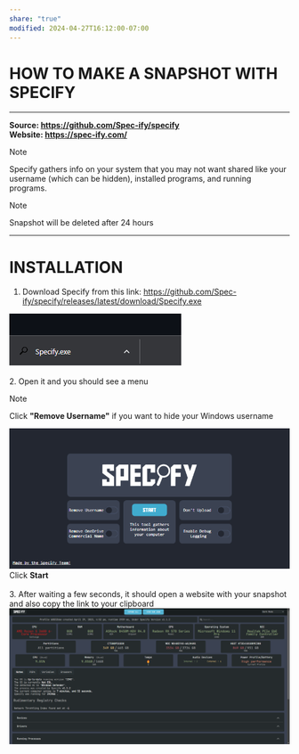 ```yaml
---
share: "true"
modified: 2024-04-27T16:12:00-07:00
---
```


# HOW TO MAKE A SNAPSHOT WITH SPECIFY

***
**Source: https://github.com/Spec-ify/specify**  
**Website: https://spec-ify.com/**

> [!NOTE]  
> Specify gathers info on your system that you may not want shared like your username (which can be hidden), installed programs, and running programs.

> [!NOTE]  
> Snapshot will be deleted after 24 hours

***

# INSTALLATION

1. Download Specify from this link: https://github.com/Spec-ify/specify/releases/latest/download/Specify.exe

![Image](attachments/pasted-image-20230429094948.png)  
<br>
2. Open it and you should see a menu

> [!NOTE]  
> Click **"Remove Username"** if you want to hide your Windows username

![Pasted image 20230429095013](attachments/pasted-image-20230429095013.png)  
Click **Start**  
<br>
3. After waiting a few seconds, it should open a website with your snapshot and also copy the link to your clipboard  
![Pasted image 20230429095259](attachments/pasted-image-20230429095259.png)
